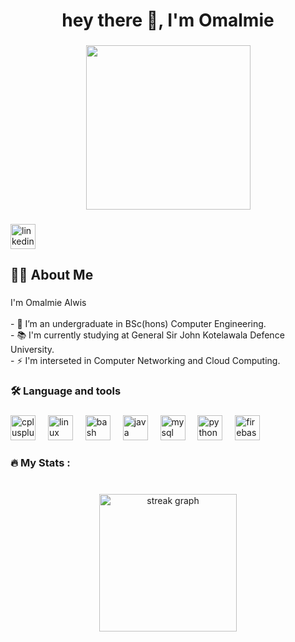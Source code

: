 <h1 align="center">hey there 👋, I'm Omalmie</h1>

###

<div align="center">
  <img height="263" src="https://img.freepik.com/premium-photo/young-girl-hr-3d-character-young-working-girl-cartoon-character-professional-girl-character_1002350-2145.jpg"  />
</div>

###

<a href="https://www.linkedin.com/in/omalmie-alwis/">
<div align="left">
  <img src="https://img.shields.io/badge/LinkedIn-0A66C2?logo=linkedin&logoColor=white&style=for-the-badge" height="40" alt="linkedin logo"  />
</div>
</a>

###

<h2 align="left">👩‍💻  About Me</h2>

###

<p align="left">I'm Omalmie Alwis <br><br>- 🔭 I’m an undergraduate in BSc(hons) Computer Engineering.<br>- 📚 I'm currently studying at General Sir John Kotelawala Defence University.<br>- ⚡ I'm interseted in Computer Networking and Cloud Computing.</p>

###

<h3 align="left">🛠 Language and tools</h3>

###

<div align="left">
  <img src="https://cdn.jsdelivr.net/gh/devicons/devicon/icons/cplusplus/cplusplus-original.svg" height="40" alt="cplusplus logo"  />
  <img width="12" />
  <img src="https://cdn.jsdelivr.net/gh/devicons/devicon/icons/linux/linux-original.svg" height="40" alt="linux logo"  />
  <img width="12" />
  <img src="https://cdn.jsdelivr.net/gh/devicons/devicon/icons/bash/bash-original.svg" height="40" alt="bash logo"  />
  <img width="12" />
  <img src="https://cdn.jsdelivr.net/gh/devicons/devicon/icons/java/java-original.svg" height="40" alt="java logo"  />
  <img width="12" />
  <img src="https://cdn.jsdelivr.net/gh/devicons/devicon/icons/mysql/mysql-original.svg" height="40" alt="mysql logo"  />
  <img width="12" />
  <img src="https://cdn.jsdelivr.net/gh/devicons/devicon/icons/python/python-original.svg" height="40" alt="python logo"  />
  <img width="12" />
  <img src="https://cdn.jsdelivr.net/gh/devicons/devicon/icons/firebase/firebase-plain-wordmark.svg" height="40" alt="firebase logo"  />
</div>

###

<h3 align="left">🔥   My Stats :</h3>

###

<br clear="both">

<div align="center">
  <img src="https://streak-stats.demolab.com?user=omalmie7&locale=en&mode=daily&theme=dark&hide_border=false&border_radius=5&order=3" height="220" alt="streak graph"  />
</div>

###
